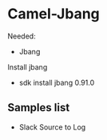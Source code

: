 # Camel-Jbang

Needed:
- Jbang

Install jbang
- sdk install jbang 0.91.0

## Samples list

- Slack Source to Log
